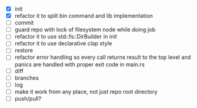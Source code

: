 - [X] init
- [X] refactor it to split bin command and lib implementation
- [ ] commit
- [ ] guard repo with lock of filesystem node while doing job
- [ ] refactor it to use std::fs::DirBuilder in init
- [ ] refactor it to use declarative clap style
- [ ] restore
- [ ] refactor error handling so every call returns result to the top level and panics are handled with proper exit code in main.rs
- [ ] diff
- [ ] branches
- [ ] log
- [ ] make it work from any place, not just repo root directory
- [ ] push/pull?
